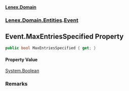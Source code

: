 #### [Lenex.Domain](index.md 'index')
### [Lenex.Domain.Entities](Lenex.Domain.Entities.md 'Lenex.Domain.Entities').[Event](Lenex.Domain.Entities.Event.md 'Lenex.Domain.Entities.Event')

## Event.MaxEntriesSpecified Property

```csharp
public bool MaxEntriesSpecified { get; }
```

#### Property Value
[System.Boolean](https://docs.microsoft.com/en-us/dotnet/api/System.Boolean 'System.Boolean')

### Remarks